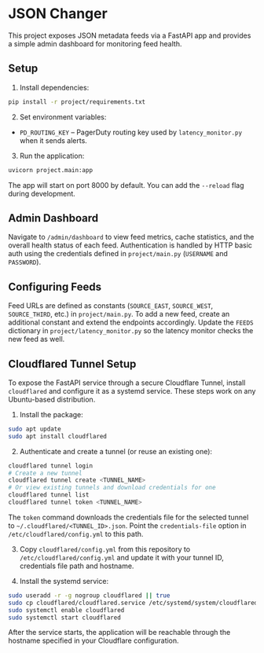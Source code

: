 # JSON Changer

This project exposes JSON metadata feeds via a FastAPI app and provides a simple admin dashboard for monitoring feed health.

## Setup

1. Install dependencies:

```bash
pip install -r project/requirements.txt
```

2. Set environment variables:

- `PD_ROUTING_KEY` – PagerDuty routing key used by `latency_monitor.py` when it sends alerts.

3. Run the application:

```bash
uvicorn project.main:app
```

The app will start on port 8000 by default. You can add the `--reload` flag during development.

## Admin Dashboard

Navigate to `/admin/dashboard` to view feed metrics, cache statistics, and the overall health status of each feed. Authentication is handled by HTTP basic auth using the credentials defined in `project/main.py` (`USERNAME` and `PASSWORD`).

## Configuring Feeds

Feed URLs are defined as constants (`SOURCE_EAST`, `SOURCE_WEST`, `SOURCE_THIRD`, etc.) in `project/main.py`. To add a new feed, create an additional constant and extend the endpoints accordingly. Update the `FEEDS` dictionary in `project/latency_monitor.py` so the latency monitor checks the new feed as well.

## Cloudflared Tunnel Setup

To expose the FastAPI service through a secure Cloudflare Tunnel, install `cloudflared` and configure it as a systemd service. These steps work on any Ubuntu-based distribution.

1. Install the package:

```bash
sudo apt update
sudo apt install cloudflared
```

2. Authenticate and create a tunnel (or reuse an existing one):
```bash
cloudflared tunnel login
# Create a new tunnel
cloudflared tunnel create <TUNNEL_NAME>
# Or view existing tunnels and download credentials for one
cloudflared tunnel list
cloudflared tunnel token <TUNNEL_NAME>
```

The `token` command downloads the credentials file for the selected tunnel to
`~/.cloudflared/<TUNNEL_ID>.json`. Point the `credentials-file` option in
`/etc/cloudflared/config.yml` to this path.



3. Copy `cloudflared/config.yml` from this repository to `/etc/cloudflared/config.yml` and update it with your tunnel ID, credentials file path and hostname.

4. Install the systemd service:

```bash
sudo useradd -r -g nogroup cloudflared || true
sudo cp cloudflared/cloudflared.service /etc/systemd/system/cloudflared.service
sudo systemctl enable cloudflared
sudo systemctl start cloudflared
```

After the service starts, the application will be reachable through the hostname specified in your Cloudflare configuration.
